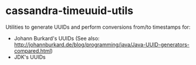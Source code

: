 cassandra-timeuuid-utils
========================

Utilities to generate UUIDs and perform conversions from/to timestamps for:
- Johann Burkard's UUIDs (See also: http://johannburkard.de/blog/programming/java/Java-UUID-generators-compared.html)
- JDK's UUIDs